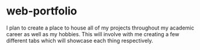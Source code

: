# web-portfolio
 
I plan to create a place to house all of my projects throughout my academic career as well as my hobbies. This will involve with me creating a few different tabs which will showcase each thing respectively.
